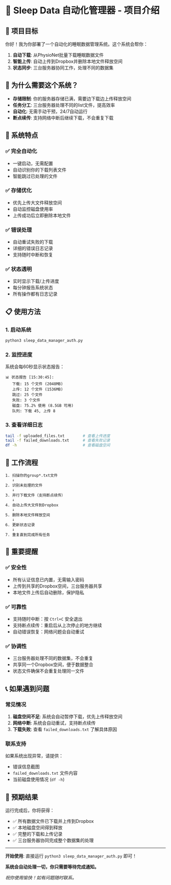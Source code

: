 # 📧 Sleep Data 自动化管理器 - 项目介绍

## 🎯 项目目标

你好！我为你部署了一个自动化的睡眠数据管理系统。这个系统会帮你：

1. **自动下载**: 从PhysioNet批量下载睡眠数据文件
2. **智能上传**: 自动上传到Dropbox并删除本地文件释放空间
3. **状态同步**: 三台服务器协同工作，处理不同的数据集

## 🌟 为什么需要这个系统？

- **存储限制**: 你的服务器存储已满，需要边下载边上传释放空间
- **任务分工**: 三台服务器处理不同的list文件，提高效率
- **自动化**: 无需手动干预，24/7自动运行
- **断点续传**: 支持网络中断后继续下载，不会重复下载

## 🔧 系统特点

### ✅ 完全自动化
- 一键启动，无需配置
- 自动识别你的下载列表文件
- 智能跳过已处理的文件

### ✅ 存储优化
- 优先上传大文件释放空间
- 自动监控磁盘使用率
- 上传成功后立即删除本地文件

### ✅ 错误处理
- 自动重试失败的下载
- 详细的错误日志记录
- 支持随时中断和恢复

### ✅ 状态透明
- 实时显示下载/上传进度
- 每分钟报告系统状态
- 所有操作都有日志记录

## 📋 使用方法

### 1. 启动系统
```bash
python3 sleep_data_manager_auth.py
```

### 2. 监控进度
系统会每60秒显示状态报告：
```
📊 状态报告 [15:30:45]:
   下载: 15 个文件 (2048MB)
   上传: 12 个文件 (1536MB)
   跳过: 25 个文件
   失败: 3 个文件
   磁盘: 75.2% 使用 (8.5GB 可用)
   队列: 下载 45, 上传 8
```

### 3. 查看详细日志
```bash
tail -f uploaded_files.txt        # 查看上传进度
tail -f failed_downloads.txt      # 查看失败记录
df -h                             # 查看磁盘空间
```

## 🔄 工作流程

```
1. 扫描你的group*.txt文件 
   ↓
2. 识别未处理的文件
   ↓
3. 并行下载文件（支持断点续传）
   ↓
4. 自动上传大文件到Dropbox
   ↓
5. 删除本地文件释放空间
   ↓
6. 更新状态记录
   ↓
7. 重复直到完成所有任务
```

## 🚨 重要提醒

### ✅ 安全性
- 所有认证信息已内置，无需输入密码
- 上传到共享的Dropbox空间，三台服务器共享
- 本地文件上传后自动删除，保护隐私

### ✅ 可靠性
- 支持随时中断：按 `Ctrl+C` 安全退出
- 支持断点续传：重启后从上次停止的地方继续
- 自动错误恢复：网络问题会自动重试

### ✅ 协调性
- 三台服务器处理不同的数据集，不会重复
- 共享同一个Dropbox空间，便于数据整合
- 状态文件确保不会重复处理同一文件

## 📞 如果遇到问题

### 常见情况
1. **磁盘空间不足**: 系统会自动暂停下载，优先上传释放空间
2. **网络中断**: 系统会自动重试，支持断点续传
3. **下载失败**: 查看 `failed_downloads.txt` 了解具体原因

### 联系支持
如果系统出现异常，请提供：
- 错误信息截图
- `failed_downloads.txt` 文件内容
- 当前磁盘使用情况 (`df -h`)

## 🎉 预期结果

运行完成后，你将获得：
- ✅ 所有数据文件已下载并上传到Dropbox
- ✅ 本地磁盘空间得到释放
- ✅ 完整的下载和上传记录
- ✅ 三台服务器协同完成整个数据集的处理

---

**开始使用**: 直接运行 `python3 sleep_data_manager_auth.py` 即可！

**系统会自动处理一切，你只需要等待完成通知。**

*祝你使用愉快！如有问题随时联系。* 